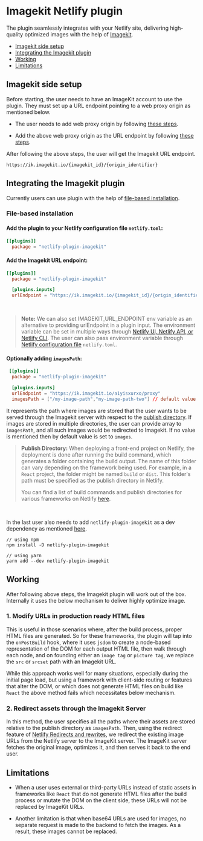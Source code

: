 # Imagekit Netlify plugin

The plugin seamlessly integrates with your Netlify site, delivering high-quality optimized images with the help of [Imagekit](https://imagekit.io/).

- [Imagekit side setup](#imagekit-side-setup)
- [Integrating the Imagekit plugin](#integrating-the-imagekit-plugin)
- [Working](#working)
- [Limitations](#limitations)

## Imagekit side setup

Before starting, the user needs to have an ImageKit account to use the plugin. They must set up a URL endpoint pointing to a web proxy origin as mentioned below.

- The user needs to add web proxy origin by following [these steps](https://imagekit.io/docs/integration/web-proxy).

- Add the above web proxy origin as the URL endpoint by following [these steps](https://imagekit.io/docs/integration/connect-external-storage#creating-a-new-url-endpoint).

After following the above steps, the user will get the Imagekit URL endpoint.

```
https://ik.imagekit.io/{imagekit_id}/{origin_identifier}
```

## Integrating the Imagekit plugin

Currently users can use plugin with the help of [file-based installation](https://docs.netlify.com/integrations/build-plugins/#file-based-installation).

### File-based installation

#### Add the plugin to your Netlify configuration file `netlify.toml`:

```toml
[[plugins]]
  package = "netlify-plugin-imagekit"
```

#### Add the Imagekit URL endpoint:

```toml
[[plugins]]
  package = "netlify-plugin-imagekit"

  [plugins.inputs]
  urlEndpoint = "https://ik.imagekit.io/{imagekit_id}/{origin_identifier}"
```

<br>

> **Note:**
> We can also set IMAGEKIT_URL_ENDPOINT env variable as an alternative to providing urlEndpoint in a plugin input. 
The environment variable can be set in multiple ways through [Netlify UI, Netlify API, or Netlify CLI](https://docs.netlify.com/environment-variables/get-started/#create-variables-with-the-netlify-ui-cli-or-api). The user can also pass environment variable through  [Netlify configuration file](https://docs.netlify.com/environment-variables/get-started/#create-variables-with-a-netlify-configuration-file) `netlify.toml`.


#### Optionally adding `imagesPath`:

```toml
 [[plugins]]
  package = "netlify-plugin-imagekit"

  [plugins.inputs]
  urlEndpoint = "https://ik.imagekit.io/a1yisxurxo/proxy"
  imagesPath = ["/my-image-path","my-image-path-two"] // default value is set to "images"
```

 It represents the path where images are stored that the user wants to be served through the Imagekit server with respect to the [publish directory](https://docs.netlify.com/configure-builds/overview/#set-the-publish-directory). If images are stored in multiple directories, the user can provide array to `imagesPath`, and all such images would be redirected to Imagekit. If no value is mentioned then by default value is set to `images`.

 > **Publish Directory:**
 >When deploying a front-end project on Netlify, the deployment is done after running the build command, which generates a folder containing the build output. The name of this folder can vary depending on the framework being used. For example, in a `React` project, the folder might be named `build` or `dist`. This folder's path must be specified as the publish directory in Netlify.
 >
 >You can find a list of build commands and publish directories for various frameworks on Netlify [here](https://docs.netlify.com/frameworks/).

 <br>

 In the last user also needs to add `netlify-plugin-imagekit` as a dev dependency as mentioned [here](https://docs.netlify.com/integrations/build-plugins/#add-dependency).

```
// using npm
npm install -D netlify-plugin-imagekit

// using yarn 
yarn add --dev netlify-plugin-imagekit
```

## Working
After following above steps, the Imagekit plugin will work out of the box. Internally it uses the below mechanism to deliver highly optimize image. 

### 1. Modify URLs in production ready HTML files
This is useful in those scenarios where, after the build process, proper HTML files are generated. So for these frameworks, the plugin will tap into the `onPostBuild` hook, where it uses `jsdom` to create a node-based representation of the DOM for each output HTML file, then walk through each node, and on founding either an `image tag` or `picture tag`, we replace the `src` or `srcset` path with an Imagekit URL.

While this approach works well for many situations, especially during the initial page load, but using a framework with client-side routing or features that alter the DOM, or which does not generate HTML files on build like `React` the above method fails which necessitates below mechanism.

### 2. Redirect assets through the Imagekit Server

In this method, the user specifies all the paths where their assets are stored relative to the publish directory as `imagesPath`. Then, using the redirect feature of [Netlify Redirects and rewrites](https://docs.netlify.com/routing/redirects/), we redirect the existing image URLs from the Netlify server to the ImageKit server. The ImageKit server fetches the original image, optimizes it, and then serves it back to the end user.

## Limitations

- When a user uses external or third-party URLs instead of static assets in frameworks like `React` that do not generate HTML files after the build process or mutate the DOM on the client side, these URLs will not be replaced by ImageKit URLs.

- Another limitation is that when base64 URLs are used for images, no separate request is made to the backend to fetch the images. As a result, these images cannot be replaced.